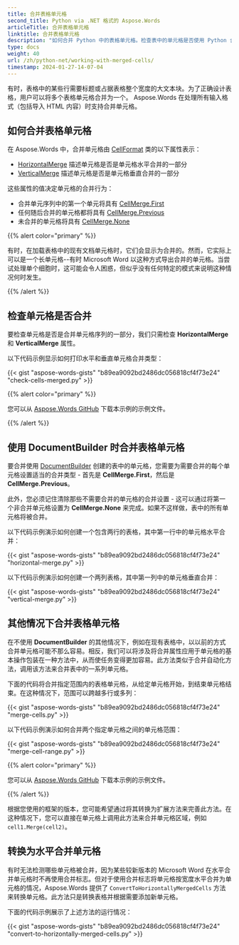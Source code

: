 ```yaml
---
title: 合并表格单元格
second_title: Python via .NET 格式的 Aspose.Words
articleTitle: 合并表格单元格
linktitle: 合并表格单元格
description: "如何合并 Python 中的表格单元格。检查表中的单元格是否使用 Python 合并。"
type: docs
weight: 40
url: /zh/python-net/working-with-merged-cells/
timestamp: 2024-01-27-14-07-04
---
```


有时，表格中的某些行需要标题或占据表格整个宽度的大文本块。为了正确设计表格，用户可以将多个表格单元格合并为一个。 Aspose.Words 在处理所有输入格式（包括导入 HTML 内容）时支持合并单元格。

## 如何合并表格单元格

在 Aspose.Words 中，合并单元格由 [CellFormat](https://reference.aspose.com/words/python-net/aspose.words.tables/cellformat/) 类的以下属性表示：

- [HorizontalMerge](https://reference.aspose.com/words/python-net/aspose.words.tables/cellformat/horizontal_merge/) 描述单元格是否是单元格水平合并的一部分
- [VerticalMerge](https://reference.aspose.com/words/python-net/aspose.words.tables/cellformat/vertical_merge/) 描述单元格是否是单元格垂直合并的一部分

这些属性的值决定单元格的合并行为：

- 合并单元序列中的第一个单元将具有 [CellMerge.First](https://reference.aspose.com/words/python-net/aspose.words.tables/cellmerge/#first)
- 任何随后合并的单元格都将具有 [CellMerge.Previous](https://reference.aspose.com/words/python-net/aspose.words.tables/cellmerge/#previous)
- 未合并的单元格将具有 [CellMerge.None](https://reference.aspose.com/words/python-net/aspose.words.tables/cellmerge/#none)

{{% alert color="primary" %}}

有时，在加载表格中的现有文档单元格时，它们会显示为合并的。然而，它实际上可以是一个长单元格--有时 Microsoft Word 以这种方式导出合并的单元格。当尝试处理单个细胞时，这可能会令人困惑，但似乎没有任何特定的模式来说明这种情况何时发生。

{{% /alert %}}

## 检查单元格是否合并

要检查单元格是否是合并单元格序列的一部分，我们只需检查 **HorizontalMerge** 和 **VerticalMerge** 属性。

以下代码示例显示如何打印水平和垂直单元格合并类型：

{{< gist "aspose-words-gists" "b89ea9092bd2486dc056818cf4f73e24" "check-cells-merged.py" >}}

{{% alert color="primary" %}}

您可以从 [Aspose.Words GitHub](https://github.com/aspose-words/Aspose.Words-for-Python-via-.NET/blob/master/Examples/Data/Table%20with%20merged%20cells.docx) 下载本示例的示例文件。

{{% /alert %}}

## 使用 DocumentBuilder 时合并表格单元格

要合并使用 [DocumentBuilder](https://reference.aspose.com/words/python-net/aspose.words/documentbuilder/) 创建的表中的单元格，您需要为需要合并的每个单元格设置适当的合并类型 - 首先是 **CellMerge.First**，然后是 **CellMerge.Previous**。

此外，您必须记住清除那些不需要合并的单元格的合并设置 - 这可以通过将第一个非合并单元格设置为 **CellMerge.None** 来完成。如果不这样做，表中的所有单元格将被合并。

以下代码示例演示如何创建一个包含两行的表格，其中第一行中的单元格水平合并：

{{< gist "aspose-words-gists" "b89ea9092bd2486dc056818cf4f73e24" "horizontal-merge.py" >}}

以下代码示例演示如何创建一个两列表格，其中第一列中的单元格垂直合并：

{{< gist "aspose-words-gists" "b89ea9092bd2486dc056818cf4f73e24" "vertical-merge.py" >}}

## 其他情况下合并表格单元格

在不使用 **DocumentBuilder** 的其他情况下，例如在现有表格中，以以前的方式合并单元格可能不那么容易。相反，我们可以将涉及将合并属性应用于单元格的基本操作包装在一种方法中，从而使任务变得更加容易。此方法类似于合并自动化方法，调用该方法来合并表中的一系列单元格。

下面的代码将合并指定范围内的表格单元格，从给定单元格开始，到结束单元格结束。在这种情况下，范围可以跨越多行或多列：

{{< gist "aspose-words-gists" "b89ea9092bd2486dc056818cf4f73e24" "merge-cells.py" >}}

以下代码示例演示如何合并两个指定单元格之间的单元格范围：

{{< gist "aspose-words-gists" "b89ea9092bd2486dc056818cf4f73e24" "merge-cell-range.py" >}}

{{% alert color="primary" %}}

您可以从 [Aspose.Words GitHub](https://github.com/aspose-words/Aspose.Words-for-Python-via-.NET/blob/master/Examples/Data/Table%20with%20merged%20cells.docx) 下载本示例的示例文件。

{{% /alert %}}

根据您使用的框架的版本，您可能希望通过将其转换为扩展方法来完善此方法。在这种情况下，您可以直接在单元格上调用此方法来合并单元格区域，例如`cell1.Merge(cell2)`。

## 转换为水平合并单元格

有时无法检测哪些单元格被合并，因为某些较新版本的 Microsoft Word 在水平合并单元格时不再使用合并标志。但对于使用合并标志将单元格按宽度水平合并为单元格的情况，Aspose.Words 提供了 `ConvertToHorizontallyMergedCells` 方法来转换单元格。此方法只是转换表格并根据需要添加新单元格。

下面的代码示例展示了上述方法的运行情况：

{{< gist "aspose-words-gists" "b89ea9092bd2486dc056818cf4f73e24" "convert-to-horizontally-merged-cells.py" >}}
